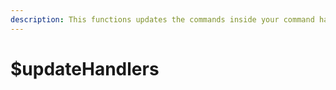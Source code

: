 ```yaml
---
description: This functions updates the commands inside your command handler.
---
```


# $updateHandlers

